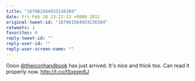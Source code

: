 ```yaml
---
title: "167961564933136384"
date: Fri Feb 10 13:22:13 +0000 2012
original-tweet-id: "167961564933136384"
retweets: 1
favorites: 0
reply-tweet-id: ""
reply-user-id: ""
reply-user-screen-name: ""
---
```

Oooo <a href="https://twitter.com/theiconhandbook">@theiconhandbook</a> has just arrived. It's nice and thick too. Can read it properly now. http://t.co/tSxpqn6J
